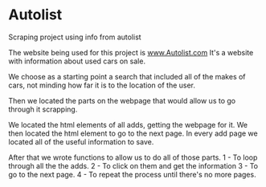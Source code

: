 # Autolist
Scraping project using info from autolist

The website being used for this project is www.Autolist.com
It's a website with information about used cars on sale.

We choose as a starting point a search that included all of the makes of
cars, not minding how far it is to the location of the user.

Then we located the parts on the webpage that would allow us to go through
it scrapping.

We located the html elements of all adds, getting the webpage for it.
We then located the html element to go to the next page.
In every add page we located all of the useful information to save.

After that we wrote functions to allow us to do all of those parts.
	1 - To loop through all the the adds.
	2 - To click on them and get the information
	3 - To go to the next page.
	4 - To repeat the process until there's no more pages.

